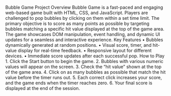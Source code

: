 Bubble Game
Project Overview
Bubble Game is a fast-paced and engaging web-based game built with HTML, CSS, and JavaScript. Players are challenged to pop bubbles by clicking on them within a set time limit. The primary objective is to score as many points as possible by targeting bubbles matching a specific hit value displayed at the top of the game area. The game showcases DOM manipulation, event handling, and dynamic UI updates for a seamless and interactive experience.
Key Features
	•	Bubbles dynamically generated at random positions.
	•	Visual score, timer, and hit-value display for real-time feedback.
	•	Responsive layout for different devices.
	•	Immediate score updates after each successful pop.
How to Play
	1.	Click the Start button to begin the game.
	2.	Bubbles with various numeric values will appear on the screen.
	3.	Check the “hit value” shown at the top of the game area.
	4.	Click on as many bubbles as possible that match the hit value before the timer runs out.
	5.	Each correct click increases your score, and the game ends when the timer reaches zero.
	6.	Your final score is displayed at the end of the session.
